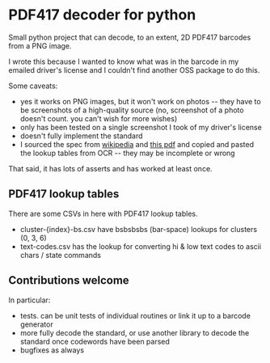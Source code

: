 # PDF417 decoder for python

Small python project that can decode, to an extent, 2D PDF417 barcodes from a PNG image.

I wrote this because I wanted to know what was in the barcode in my emailed driver's license and I couldn't find another OSS package to do this.

Some caveats:

* yes it works on PNG images, but it won't work on photos -- they have to be screenshots of a high-quality source (no, screenshot of a photo doesn't count. you can't wish for more wishes)
* only has been tested on a single screenshot I took of my driver's license
* doesn't fully implement the standard
* I sourced the spec from [wikipedia](https://en.wikipedia.org/wiki/PDF417) and [this pdf](https://www.expresscorp.com/uploads/specifications/44/USS-PDF-417.pdf) and copied and pasted the lookup tables from OCR -- they may be incomplete or wrong

That said, it has lots of asserts and has worked at least once.

## PDF417 lookup tables

There are some CSVs in here with PDF417 lookup tables.

* cluster-{index}-bs.csv have bsbsbsbs (bar-space) lookups for clusters (0, 3, 6)
* text-codes.csv has the lookup for converting hi & low text codes to ascii chars / state commands

## Contributions welcome

In particular:

* tests. can be unit tests of individual routines or link it up to a barcode generator
* more fully decode the standard, or use another library to decode the standard once codewords have been parsed
* bugfixes as always
